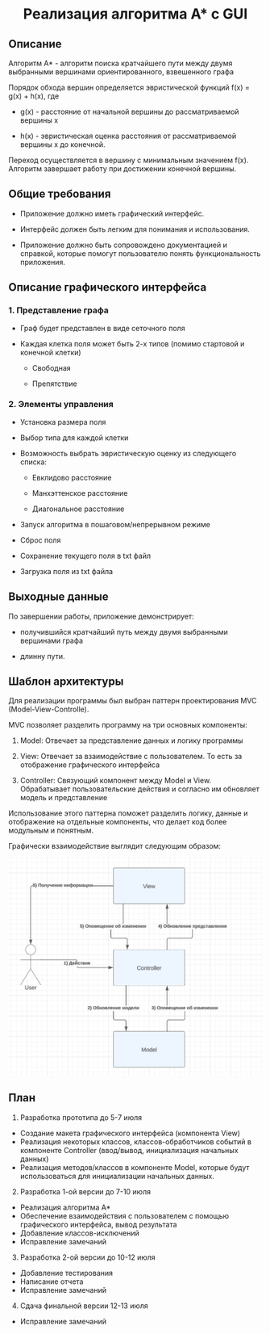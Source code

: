 # <center>Реализация алгоритма А* с GUI</center>
## Описание 
Алгоритм A* - алгоритм поиска кратчайшего пути между двумя выбранными вершинами ориентированного, взвешенного графа

Порядок обхода вершин определяется эвристической функций f(x) = g(x) + h(x), где

- g(x) - расстояние от начальной вершины до рассматриваемой вершины x

- h(x) - эвристическая оценка расстояния от рассматриваемой вершины x до конечной.

Переход осуществляется в вершину с минимальным значением f(x). Алгоритм завершает работу при достижении конечной вершины.

## Общие требования
- Приложение должно иметь графический интерфейс.

- Интерфейс должен быть легким для понимания и использования.

- Приложение должно быть сопровождено документацией и справкой, которые помогут пользователю понять функциональность приложения.

## Описание графического интерфейса

### 1. Представление графа
- Граф будет представлен в виде сеточного поля

- Каждая клетка поля может быть 2-х типов (помимо стартовой и конечной клетки)

    - Свободная

    - Препятствие

### 2. Элементы управления

- Установка размера поля 

- Выбор типа для каждой клетки

- Возможность выбрать эвристическую оценку из следующего списка:

    - Евклидово расстояние

    - Манхэттенское расстояние

    - Диагональное расстояние

- Запуск алгоритма в пошаговом/непрерывном режиме

- Сброс поля

- Сохранение текущего поля в txt файл

- Загрузка поля из txt файла



## Выходные данные 

По завершении работы, приложение демонстрирует:

- получившийся кратчайший путь между двумя выбранными вершинами графа 

- длинну пути.

## Шаблон архитектуры
Для реализации программы был выбран паттерн проектирования MVC (Model-View-Controlle). 

MVC позволяет разделить программу на три основных компоненты:

1. Model: Отвечает за представление данных и логику программы

2. View: Отвечает за взаимодействие с пользователем. То есть за отображение графического интерфейса

3. Controller: Связующий компонент между Model и View. Обрабатывает пользовательские действия и согласно им обновляет модель и представление

Использование этого паттерна поможет разделить логику, данные и отображение на отдельные компоненты, что делает код более модульным и понятным.

Графически взаимодействие выглядит следующим образом:

![Screnshot](https://github.com/Maxim2121512/Practice/blob/main/image.png)

## План
1. Разработка прототипа до 5-7 июля
- Создание макета графического интерфейса (компонента View)
- Реализация некоторых классов, классов-обработчиков событий в компоненте Controller (ввод/вывод, инициализация начальных данных)
- Реализация методов/классов в компоненте Model, которые будут использоваться для инициализации начальных данных.
2. Разработка 1-ой версии до 7-10 июля
- Реализация алгоритма A*
- Обеспечение взаимодействия с пользователем с помощью графического интерфейса, вывод результата
- Добавление классов-исключений
- Исправление замечаний 
3. Разработка 2-ой версии до 10-12 июля
- Добавление тестирования
- Написание отчета
- Исправление замечаний
4. Сдача финальной версии 12-13 июля
- Исправление замечаний

